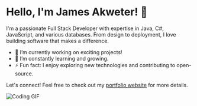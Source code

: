 # Hello, I'm James Akweter! 👋

I'm a passionate Full Stack Developer with expertise in Java, C#, JavaScript, and various databases. From design to deployment, I love building software that makes a difference.

- 🔭 I’m currently working on exciting projects!
- 🌱 I’m constantly learning and growing.
- ⚡ Fun fact: I enjoy exploring new technologies and contributing to open-source.

Let's connect! Feel free to check out my [portfolio website](https://www.yourportfolio.com) for more details.

![Coding GIF](url-to-your-gif-or-image)

<!-- Add more content as needed -->
